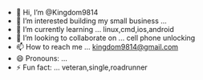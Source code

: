 - 👋 Hi, I’m @Kingdom9814
- 👀 I’m interested building my small business  ...
- 🌱 I’m currently learning ... linux,cmd,ios,android 
- 💞️ I’m looking to collaborate on ... cell phone unlocking 
- 📫 How to reach me ... kingdom9814@gmail.com
- 😄 Pronouns: ...
- ⚡ Fun fact: ... veteran,single,roadrunner

<!---
Kingdom9814/Kingdom9814 is a ✨ special ✨ repository because its `README.md` (this file) appears on your GitHub profile.
You can click the Preview link to take a look at your changes.
--->
